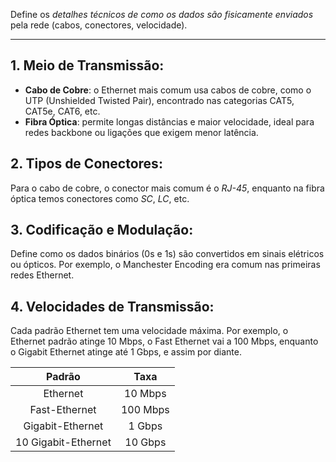 Define os *detalhes técnicos de como os dados são fisicamente enviados* pela rede (cabos, conectores, velocidade).

---
## 1. Meio de Transmissão:

- **Cabo de Cobre**: o Ethernet mais comum usa cabos de cobre, como o UTP (Unshielded Twisted Pair), encontrado nas categorias CAT5, CAT5e, CAT6, etc.
- **Fibra Óptica**: permite longas distâncias e maior velocidade, ideal para redes backbone ou ligações que exigem menor latência.

## 2. Tipos de Conectores:

Para o cabo de cobre, o conector mais comum é o *RJ-45*, enquanto na fibra óptica temos conectores como *SC*, *LC*, etc.

## 3. Codificação e Modulação:

Define como os dados binários (0s e 1s) são convertidos em sinais elétricos ou ópticos. Por exemplo, o Manchester Encoding era comum nas primeiras redes Ethernet.

## 4. Velocidades de Transmissão:

Cada padrão Ethernet tem uma velocidade máxima. Por exemplo, o Ethernet padrão atinge 10 Mbps, o Fast Ethernet vai a 100 Mbps, enquanto o Gigabit Ethernet atinge até 1 Gbps, e assim por diante.

<center>
<table>
<thead>

<tr>

<th><center><strong>Padrão</strong></center></th>

<th><center><strong>Taxa</strong></center></th>

</tr>

</thead>
  

<tr>

<td><center>Ethernet</center></td>

<td><center>10 Mbps</center></td>

</tr>

<tr>

<td><center>Fast-Ethernet</center></td>

<td><center>100 Mbps</center></td>

</tr>

<tr>

<td><center>Gigabit-Ethernet</center></td>

<td><center>1 Gbps</center></td>

</tr>

<tr>

<td><center>10 Gigabit-Ethernet</center></td>

<td><center>10 Gbps</center></td>

</tr>
</tbody>
</center>
